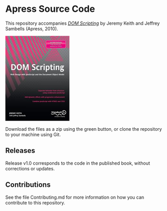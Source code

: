 # Apress Source Code

This repository accompanies [_DOM Scripting_](http://www.apress.com/9781430233893) by Jeremy Keith and Jeffrey Sambells (Apress, 2010).

![Cover image](9781430233893.jpg)

Download the files as a zip using the green button, or clone the repository to your machine using Git.

## Releases

Release v1.0 corresponds to the code in the published book, without corrections or updates.

## Contributions

See the file Contributing.md for more information on how you can contribute to this repository.
